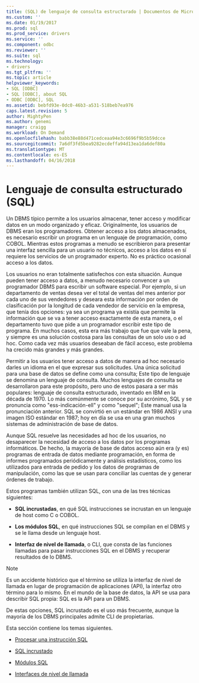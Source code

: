 ```yaml
---
title: (SQL) de lenguaje de consulta estructurado | Documentos de Microsoft
ms.custom: ''
ms.date: 01/19/2017
ms.prod: sql
ms.prod_service: drivers
ms.service: ''
ms.component: odbc
ms.reviewer: ''
ms.suite: sql
ms.technology:
- drivers
ms.tgt_pltfrm: ''
ms.topic: article
helpviewer_keywords:
- SQL [ODBC]
- SQL [ODBC], about SQL
- ODBC [ODBC], SQL
ms.assetid: bebfd93e-0dc0-46b3-a531-518beb7ea976
caps.latest.revision: 5
author: MightyPen
ms.author: genemi
manager: craigg
ms.workload: On Demand
ms.openlocfilehash: babb38e88d471cedceaa94e3c6696f9b5b59dcce
ms.sourcegitcommit: 7a6df3fd5bea9282ecdeffa94d13ea1da6def80a
ms.translationtype: MT
ms.contentlocale: es-ES
ms.lasthandoff: 04/16/2018
---
```

# <a name="structured-query-language-sql"></a>Lenguaje de consulta estructurado (SQL)
Un DBMS típico permite a los usuarios almacenar, tener acceso y modificar datos en un modo organizado y eficaz. Originalmente, los usuarios de DBMS eran los programadores. Obtener acceso a los datos almacenados, es necesario escribir un programa en un lenguaje de programación, como COBOL. Mientras estos programas a menudo se escribieron para presentar una interfaz sencilla para un usuario no técnicos, acceso a los datos en sí requiere los servicios de un programador experto. No es práctico ocasional acceso a los datos.  
  
 Los usuarios no eran totalmente satisfechos con esta situación. Aunque pueden tener acceso a datos, a menudo necesario convencer a un programador DBMS para escribir un software especial. Por ejemplo, si un departamento de ventas desea ver el total de ventas del mes anterior por cada uno de sus vendedores y deseara esta información por orden de clasificación por la longitud de cada vendedor de servicio en la empresa, que tenía dos opciones: ya sea un programa ya existía que permite la información que se va a tener acceso exactamente de esta manera, o el departamento tuvo que pide a un programador escribir este tipo de programa. En muchos casos, esta era más trabajo que fue que vale la pena, y siempre es una solución costosa para las consultas de un solo uso o ad hoc. Como cada vez más usuarios deseaban de fácil acceso, este problema ha crecido más grandes y más grandes.  
  
 Permitir a los usuarios tener acceso a datos de manera ad hoc necesario darles un idioma en el que expresar sus solicitudes. Una única solicitud para una base de datos se define como una consulta; Este tipo de lenguaje se denomina un lenguaje de consulta. Muchos lenguajes de consulta se desarrollaron para este propósito, pero uno de estos pasara a ser más populares: lenguaje de consulta estructurado, inventado en IBM en la década de 1970. Lo más comúnmente se conoce por su acrónimo, SQL y se pronuncia como "ess-indicación-ell" y como "sequel"; Este manual usa la pronunciación anterior. SQL se convirtió en un estándar en 1986 ANSI y una imagen ISO estándar en 1987; hoy en día se usa en una gran muchos sistemas de administración de base de datos.  
  
 Aunque SQL resuelve las necesidades ad hoc de los usuarios, no desaparecer la necesidad de acceso a los datos por los programas informáticos. De hecho, la mayoría de base de datos acceso aún era (y es) programas de entrada de datos mediante programación, en forma de informes programados periódicamente y análisis estadísticos, como los utilizados para entrada de pedido y los datos de programas de manipulación, como las que se usan para conciliar las cuentas de y generar órdenes de trabajo.  
  
 Estos programas también utilizan SQL, con una de las tres técnicas siguientes:  
  
-   **SQL incrustadas**, en qué SQL instrucciones se incrustan en un lenguaje de host como C o COBOL.  
  
-   **Los módulos SQL**, en qué instrucciones SQL se compilan en el DBMS y se le llama desde un lenguaje host.  
  
-   **Interfaz de nivel de llamada**, o CLI, que consta de las funciones llamadas para pasar instrucciones SQL en el DBMS y recuperar resultados de lo DBMS.  
  
> [!NOTE]  
>  Es un accidente histórico que el término se utiliza la interfaz de nivel de llamada en lugar de programación de aplicaciones (API), la interfaz otro término para lo mismo. En el mundo de la base de datos, la API se usa para describir SQL propia: SQL es la API para un DBMS.  
  
 De estas opciones, SQL incrustado es el uso más frecuente, aunque la mayoría de los DBMS principales admite CLI de propietarias.  
  
 Esta sección contiene los temas siguientes.  
  
-   [Procesar una instrucción SQL](../../odbc/reference/processing-a-sql-statement.md)  
  
-   [SQL incrustado](../../odbc/reference/embedded-sql.md)  
  
-   [Módulos SQL](../../odbc/reference/sql-modules.md)  
  
-   [Interfaces de nivel de llamada](../../odbc/reference/call-level-interfaces.md)

